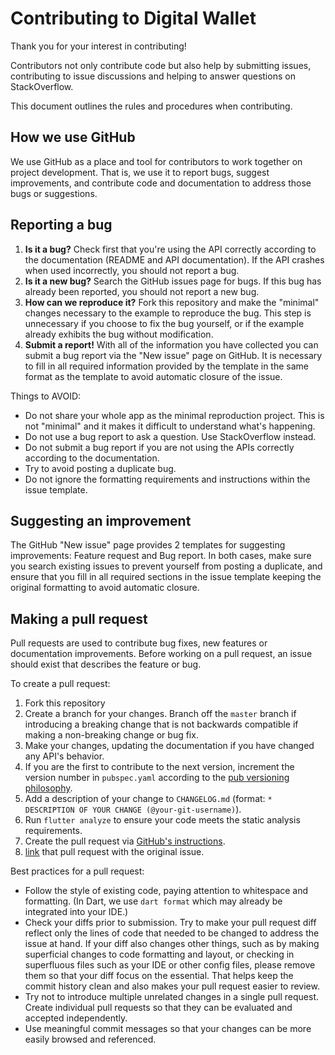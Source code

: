 # Contributing to Digital Wallet

Thank you for your interest in contributing!

Contributors not only contribute code but also help by submitting issues, contributing to issue discussions and helping to answer questions on StackOverflow.

This document outlines the rules and procedures when contributing.

## How we use GitHub

We use GitHub as a place and tool for contributors to work together on project development. That is, we use it to report bugs, suggest improvements, and contribute code and documentation to address those bugs or suggestions.

## Reporting a bug

1. **Is it a bug?** Check first that you're using the API correctly according to the documentation (README and API documentation). If the API crashes when used incorrectly, you should not report a bug.
2. **Is it a new bug?** Search the GitHub issues page for bugs. If this bug has already been reported, you should not report a new bug.
3. **How can we reproduce it?** Fork this repository and make the "minimal" changes necessary to the example to reproduce the bug. This step is unnecessary if you choose to fix the bug yourself, or if the example already exhibits the bug without modification.
4. **Submit a report!** With all of the information you have collected you can submit a bug report via the "New issue" page on GitHub. It is necessary to fill in all required information provided by the template in the same format as the template to avoid automatic closure of the issue.

Things to AVOID:

* Do not share your whole app as the minimal reproduction project. This is not "minimal" and it makes it difficult to understand what's happening.
* Do not use a bug report to ask a question. Use StackOverflow instead.
* Do not submit a bug report if you are not using the APIs correctly according to the documentation.
* Try to avoid posting a duplicate bug.
* Do not ignore the formatting requirements and instructions within the issue template.

## Suggesting an improvement

The GitHub "New issue" page provides 2 templates for suggesting improvements: Feature request and Bug report. In both cases, make sure you search existing issues to prevent yourself from posting a duplicate, and ensure that you fill in all required sections in the issue template keeping the original formatting to avoid automatic closure.

## Making a pull request

Pull requests are used to contribute bug fixes, new features or documentation improvements. Before working on a pull request, an issue should exist that describes the feature or bug.

To create a pull request:

1. Fork this repository
2. Create a branch for your changes. Branch off the `master` branch if introducing a breaking change that is not backwards compatible if making a non-breaking change or bug fix.
3. Make your changes, updating the documentation if you have changed any API's behavior.
4. If you are the first to contribute to the next version, increment the version number in `pubspec.yaml` according to the [pub versioning philosophy](https://dart.dev/tools/pub/versioning).
5. Add a description of your change to `CHANGELOG.md` (format: `* DESCRIPTION OF YOUR CHANGE (@your-git-username)`).
6. Run `flutter analyze` to ensure your code meets the static analysis requirements.
7. Create the pull request via [GitHub's instructions](https://docs.github.com/en/github/collaborating-with-issues-and-pull-requests/creating-a-pull-request-from-a-fork).
8. [link](https://docs.github.com/en/github/managing-your-work-on-github/linking-a-pull-request-to-an-issue) that pull request with the original issue.

Best practices for a pull request:

* Follow the style of existing code, paying attention to whitespace and formatting. (In Dart, we use `dart format` which may already be integrated into your IDE.)
* Check your diffs prior to submission. Try to make your pull request diff reflect only the lines of code that needed to be changed to address the issue at hand. If your diff also changes other things, such as by making superficial changes to code formatting and layout, or checking in superfluous files such as your IDE or other config files, please remove them so that your diff focus on the essential. That helps keep the commit history clean and also makes your pull request easier to review.
* Try not to introduce multiple unrelated changes in a single pull request. Create individual pull requests so that they can be evaluated and accepted independently.
* Use meaningful commit messages so that your changes can be more easily browsed and referenced.
